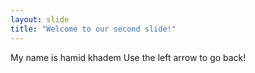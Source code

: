 ```yaml
---
layout: slide
title: "Welcome to our second slide!"
---
```

My name is hamid khadem
Use the left arrow to go back!
